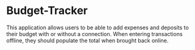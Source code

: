 # Budget-Tracker
This application allows users to be able to add expenses and deposits to their budget with or without a connection. When entering transactions offline, they should populate the total when brought back online.
